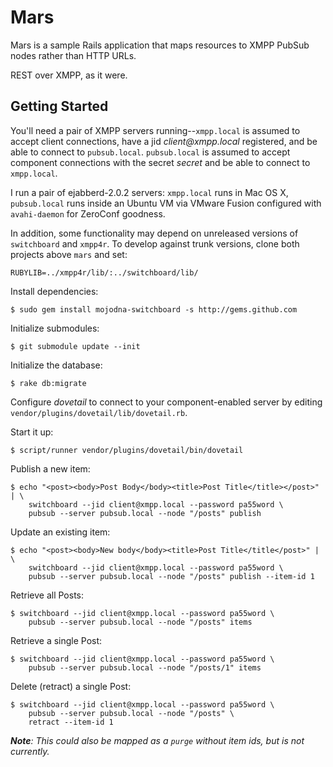 # Mars 

Mars is a sample Rails application that maps resources to XMPP PubSub nodes
rather than HTTP URLs.

REST over XMPP, as it were.

## Getting Started

You'll need a pair of XMPP servers running--`xmpp.local` is assumed to accept
client connections, have a jid _client@xmpp.local_ registered, and be able to
connect to `pubsub.local`. `pubsub.local` is assumed to accept component
connections with the secret _secret_ and be able to connect to `xmpp.local`.

I run a pair of ejabberd-2.0.2 servers: `xmpp.local` runs in Mac OS X,
`pubsub.local` runs inside an Ubuntu VM via VMware Fusion configured with
`avahi-daemon` for ZeroConf goodness.

In addition, some functionality may depend on unreleased versions of
`switchboard` and `xmpp4r`. To develop against trunk versions, clone both
projects above `mars` and set:

    RUBYLIB=../xmpp4r/lib/:../switchboard/lib/

Install dependencies:

    $ sudo gem install mojodna-switchboard -s http://gems.github.com

Initialize submodules:

    $ git submodule update --init

Initialize the database:

    $ rake db:migrate

Configure _dovetail_ to connect to your component-enabled server by editing
`vendor/plugins/dovetail/lib/dovetail.rb`.

Start it up:

    $ script/runner vendor/plugins/dovetail/bin/dovetail

Publish a new item:

    $ echo "<post><body>Post Body</body><title>Post Title</title></post>" | \
        switchboard --jid client@xmpp.local --password pa55word \
        pubsub --server pubsub.local --node "/posts" publish

Update an existing item:

    $ echo "<post><body>New body</body><title>Post Title</title</post>" | \
        switchboard --jid client@xmpp.local --password pa55word \
        pubsub --server pubsub.local --node "/posts" publish --item-id 1

Retrieve all Posts:

    $ switchboard --jid client@xmpp.local --password pa55word \
        pubsub --server pubsub.local --node "/posts" items

Retrieve a single Post:

    $ switchboard --jid client@xmpp.local --password pa55word \
        pubsub --server pubsub.local --node "/posts/1" items

Delete (retract) a single Post:

    $ switchboard --jid client@xmpp.local --password pa55word \
        pubsub --server pubsub.local --node "/posts" \
        retract --item-id 1

_**Note**: This could also be mapped as a `purge` without item ids, but is not
currently._
